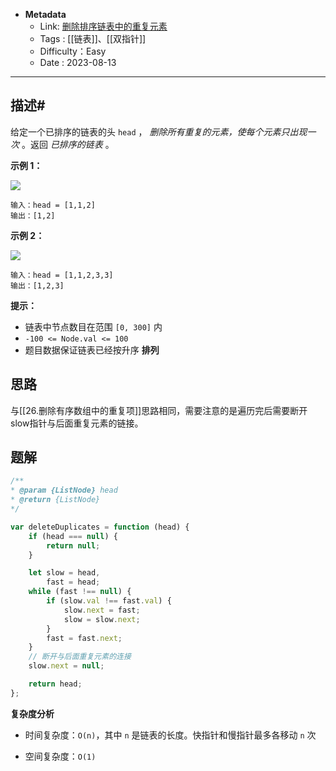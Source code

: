 - **Metadata**
	- Link:  [删除排序链表中的重复元素](https://leetcode.cn/problems/remove-duplicates-from-sorted-list/description/ "https://leetcode.cn/problems/remove-duplicates-from-sorted-list/description/")
	- Tags :  [[链表]]、[[双指针]]
	- Difficulty：Easy
	- Date : 2023-08-13
---
## 描述#

给定一个已排序的链表的头 `head` ， _删除所有重复的元素，使每个元素只出现一次_ 。返回 _已排序的链表_ 。

**示例 1：**

![](https://assets.leetcode.com/uploads/2021/01/04/list1.jpg)

```
输入：head = [1,1,2]
输出：[1,2]
```

**示例 2：**

![](https://assets.leetcode.com/uploads/2021/01/04/list2.jpg)

```
输入：head = [1,1,2,3,3]
输出：[1,2,3]
```

**提示：**

- 链表中节点数目在范围 `[0, 300]` 内
- `-100 <= Node.val <= 100`
- 题目数据保证链表已经按升序 **排列**

## 思路

与[[26.删除有序数组中的重复项]]思路相同，需要注意的是遍历完后需要断开slow指针与后面重复元素的链接。

## 题解

```js
/**
* @param {ListNode} head
* @return {ListNode}
*/

var deleteDuplicates = function (head) {
    if (head === null) {
        return null;
    }

    let slow = head,
        fast = head;
    while (fast !== null) {
        if (slow.val !== fast.val) {
            slow.next = fast;
            slow = slow.next;
        }
        fast = fast.next;
    }
    // 断开与后面重复元素的连接
    slow.next = null;

    return head;
};

```

**复杂度分析**

- 时间复杂度：`O(n)`，其中 `n` 是链表的长度。快指针和慢指针最多各移动 `n` 次

- 空间复杂度：`O(1)`